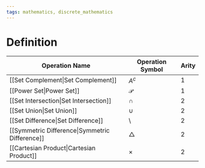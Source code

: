 ```yaml
---
tags: mathematics, discrete_mathematics
---
```


# Definition

| Operation Name                                 | Operation Symbol | Arity |
| ---------------------------------------------- | ---------------- | ----- |
| [[Set Complement\|Set Complement]]             | $A^c$            | $1$   |
| [[Power Set\|Power Set]]                       | $\mathcal{P}$    | $1$   |
| [[Set Intersection\|Set Intersection]]         | $\cap$           | $2$   |
| [[Set Union\|Set Union]]                       | $\cup$           | $2$   |
| [[Set Difference\|Set Difference]]             | $\setminus$      | $2$   |
| [[Symmetric Difference\|Symmetric Difference]] | $\triangle$      | $2$   |
| [[Cartesian Product\|Cartesian Product]]       | $\times$         | $2$   | 
